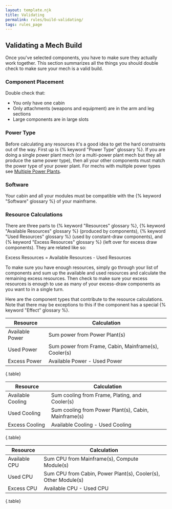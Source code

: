 ```yaml
---
layout: template.njk
title: Validating
permalink: rules/build-validating/
tags: rules_page
---
```

## Validating a Mech Build
Once you've selected components, you have to make sure they actually work together. This section summarizes all the things you should double check to make sure your mech is a valid build.

### Component Placement
Double check that:
- You only have one cabin
- Only attachments (weapons and equipment) are in the arm and leg sections
- Large components are in large slots 

### Power Type
Before calculating any resources it's a good idea to get the hard constraints out of the way. First up is {% keyword "Power Type" glossary %}. If you are doing a single power plant mech (or a multi-power plant mech but they all produce the same power type), then all your other components must match the power type of your power plant. For mechs with multiple power types see [Multiple Power Plants]({{site_url}}/rules/multiple-power-plants/).

### Software
Your cabin and all your modules must be compatible with the {% keyword "Software" glossary %} of your mainframe.

### Resource Calculations
There are three parts to {% keyword "Resources" glossary %}, {% keyword "Available Resources" glossary %} (produced by components), {% keyword "Used Resources" glossary %} (used by constant-draw components), and {% keyword "Excess Resources" glossary %} (left over for excess draw components). They are related like so:

Excess Resources = Available Resources - Used Resources

To make sure you have enough resources, simply go through your list of components and sum up the available and used resources and calculate the remaining excess resources. Then check to make sure your excess resources is enough to use as many of your excess-draw components as you want to in a single turn.

Here are the component types that contribute to the resource calculations. Note that there may be exceptions to this if the component has a special {% keyword "Effect" glossary %}.

| Resource        | Calculation                                          |
| --------------- | ---------------------------------------------------- |
| Available Power | Sum power from Power Plant(s)                        |
| Used Power      | Sum power from Frame, Cabin, Mainframe(s), Cooler(s) |
| Excess Power    | Available Power - Used Power                         |

{.table}

| Resource          | Calculation                                          |
| ----------------- | ---------------------------------------------------- |
| Available Cooling | Sum cooling from Frame, Plating, and Cooler(s)       |
| Used Cooling      | Sum cooling from Power Plant(s), Cabin, Mainframe(s) |
| Excess Cooling    | Available Cooling - Used Cooling                     |

{.table}

| Resource          | Calculation                                                   |
| ----------------- | ------------------------------------------------------------- |
| Available CPU     | Sum CPU from Mainframe(s), Compute Module(s)                  |
| Used CPU          | Sum CPU from Cabin, Power Plant(s), Cooler(s), Other Module(s)|
| Excess CPU        | Available CPU - Used CPU                                      |

{.table}